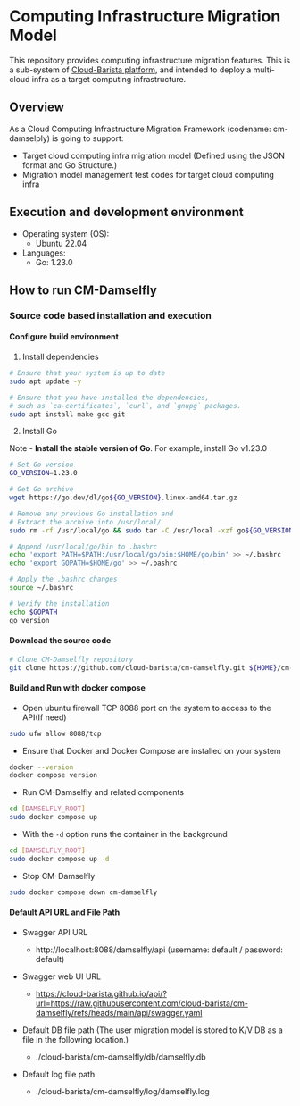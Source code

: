 # Computing Infrastructure Migration Model

This repository provides computing infrastructure migration features.
This is a sub-system of [Cloud-Barista platform](https://github.com/cloud-barista/docs), and intended to deploy a multi-cloud infra as a target computing infrastructure.

## Overview

As a Cloud Computing Infrastructure Migration Framework (codename: cm-damselply) is going to support:
- Target cloud computing infra migration model (Defined using the JSON format and Go Structure.)
- Migration model management test codes for target cloud computing infra

## Execution and development environment

- Operating system (OS): 
    - Ubuntu 22.04
- Languages: 
    - Go: 1.23.0

## How to run CM-Damselfly

### Source code based installation and execution

#### Configure build environment

1. Install dependencies

```bash
# Ensure that your system is up to date
sudo apt update -y

# Ensure that you have installed the dependencies, 
# such as `ca-certificates`, `curl`, and `gnupg` packages.
sudo apt install make gcc git
```
2. Install Go

Note - **Install the stable version of Go**.
For example, install Go v1.23.0

```bash
# Set Go version
GO_VERSION=1.23.0

# Get Go archive
wget https://go.dev/dl/go${GO_VERSION}.linux-amd64.tar.gz

# Remove any previous Go installation and
# Extract the archive into /usr/local/
sudo rm -rf /usr/local/go && sudo tar -C /usr/local -xzf go${GO_VERSION}.linux-amd64.tar.gz

# Append /usr/local/go/bin to .bashrc
echo 'export PATH=$PATH:/usr/local/go/bin:$HOME/go/bin' >> ~/.bashrc
echo 'export GOPATH=$HOME/go' >> ~/.bashrc

# Apply the .bashrc changes
source ~/.bashrc

# Verify the installation
echo $GOPATH
go version

```

#### Download the source code

```bash
# Clone CM-Damselfly repository
git clone https://github.com/cloud-barista/cm-damselfly.git ${HOME}/cm-damselfly
```

#### Build and Run with docker compose
- Open ubuntu firewall TCP 8088 port on the system to access to the API(If need)
```bash
sudo ufw allow 8088/tcp
```

- Ensure that Docker and Docker Compose are installed on your system
```bash
docker --version
docker compose version
```

- Run CM-Damselfly and related components

```bash
cd [DAMSELFLY_ROOT]
sudo docker compose up
```
- With the `-d` option runs the container in the background

```bash
cd [DAMSELFLY_ROOT]
sudo docker compose up -d
```

- Stop CM-Damselfly
```bash
sudo docker compose down cm-damselfly
```

#### Default API URL and File Path
- Swagger API URL<BR>
  - http://localhost:8088/damselfly/api (username: default / password: default)

- Swagger web UI URL<BR>
  - https://cloud-barista.github.io/api/?url=https://raw.githubusercontent.com/cloud-barista/cm-damselfly/refs/heads/main/api/swagger.yaml

- Default DB file path (The user migration model is stored to K/V DB as a file in the following location.)
  - ./cloud-barista/cm-damselfly/db/damselfly.db

- Default log file path
  - ./cloud-barista/cm-damselfly/log/damselfly.log
